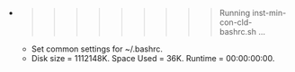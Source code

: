 * >>>>>>>>> Running inst-min-con-cld-bashrc.sh ...
  * Set common settings for ~/.bashrc.
  * Disk size = 1112148K. Space Used = 36K. Runtime = 00:00:00:00.
